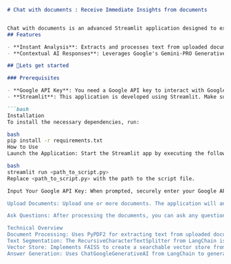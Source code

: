 
```markdown
# Chat with documents : Receive Immediate Insights from documents


Chat with documents is an advanced Streamlit application designed to extract and analyze text from various document formats, utilizing the powerful capabilities of Google's Generative AI, specifically the Gemini-PRO model. This tool employs a Retrieval-Augmented Generation (RAG) framework to provide highly accurate, context-sensitive responses to user queries, drawing on the content within the uploaded documents. By processing the text of these documents, the application is able to deliver detailed and relevant information, ensuring that users receive precise answers tailored to the specific content they upload. This system enhances the user experience by facilitating efficient and intelligent document-based interactions.
## Features

- **Instant Analysis**: Extracts and processes text from uploaded documents to deliver immediate, valuable insights.
- **Contextual AI Responses**: Leverages Google's Gemini-PRO Generative AI model for delivering accurate and context-aware answers.

## 🌟Lets get started

### Prerequisites

- **Google API Key**: You need a Google API key to interact with Google's Generative AI models. To obtain your key, visit [Google API Key Setup](https://makersuite.google.com/app/apikey).
- **Streamlit**: This application is developed using Streamlit. Make sure Streamlit is installed in your environment to run the application.

```bash
Installation
To install the necessary dependencies, run:

bash
pip install -r requirements.txt
How to Use
Launch the Application: Start the Streamlit app by executing the following command:

bash
streamlit run <path_to_script.py>
Replace <path_to_script.py> with the path to the script file.

Input Your Google API Key: When prompted, securely enter your Google API key. This key allows the application to access Google's Generative AI models.

Upload Documents: Upload one or more documents. The application will analyze their contents to provide responses based on the text.

Ask Questions: After processing the documents, you can ask any question related to their content, and the application will generate an appropriate response.

Technical Overview
Document Processing: Uses PyPDF2 for extracting text from uploaded documents.
Text Segmentation: The RecursiveCharacterTextSplitter from LangChain is used to break the extracted text into manageable segments.
Vector Store: Implements FAISS to create a searchable vector store from the text chunks.
Answer Generation: Uses ChatGoogleGenerativeAI from LangChain to generate responses to user queries, leveraging the context from the uploaded documents.


